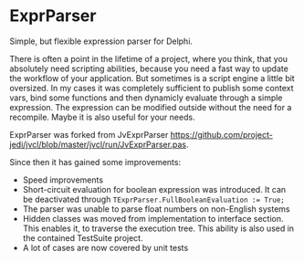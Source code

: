 # ExprParser
Simple, but flexible expression parser for Delphi. 

There is often a point in the lifetime of a project, where you think, that you absolutely need scripting abilities, because you need a fast way to update the workflow of your application. But sometimes is a script engine a little bit oversized. In my cases it was completely sufficient to publish some context vars, bind some functions and then dynamicly evaluate through a simple expression. The expression can be modified outside without the need for a recompile. Maybe it is also useful for your needs.

ExprParser was forked from JvExprParser <https://github.com/project-jedi/jvcl/blob/master/jvcl/run/JvExprParser.pas>.

Since then it has gained some improvements:
* Speed improvements
* Short-circuit evaluation for boolean expression was introduced. It can be deactivated through `TExprParser.FullBooleanEvaluation := True;`
* The parser was unable to parse float numbers on non-English systems
* Hidden classes was moved from implementation to interface section. This enables it, to traverse the execution tree. This ability is also used in the contained TestSuite project.
* A lot of cases are now covered by unit tests
